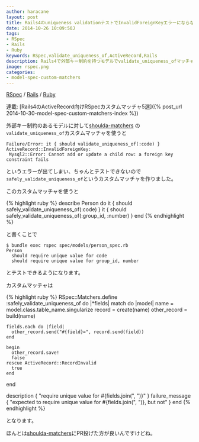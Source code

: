 ```yaml
---
author: haracane
layout: post
title: Rails4のuniqueness validationテストでInvalidForeignKeyエラーにならないカスタムマッチャを作る
date: 2014-10-26 10:09:50J
tags:
- RSpec
- Rails
- Ruby
keywords: RSpec,validate_uniqueness_of,ActiveRecord,Rails
description: Rails4で外部キー制約を持つモデルでvalidate_uniqueness_ofマッチャを使うとInvalidForeignKeyエラーが起きてしまい、ちゃんとテストできないのでsafely_validate_uniqueness_ofカスタムマッチャを作りました。
image: rspec.png
categories:
- model-spec-custom-matchers
---
```

<!-- tag_links -->
[RSpec](/tags/rspec/) / [Rails](/tags/rails/) / [Ruby](/tags/ruby/)

<!-- category_links -->
連載: [Rails4のActiveRecord向けRSpecカスタムマッチャ5選]({% post_url 2014-10-30-model-spec-custom-matchers-index %})

<!-- content -->
外部キー制約のあるモデルに対して[shoulda-matchers](https://github.com/thoughtbot/shoulda-matchers)
の`validate_uniqueness_of`カスタムマッチャを使うと

    Failure/Error: it { should validate_uniqueness_of(:code) }
    ActiveRecord::InvalidForeignKey:
     Mysql2::Error: Cannot add or update a child row: a foreign key constraint fails

というエラーが出てしまい、ちゃんとテストできないので`safely_validate_uniqueness_of`というカスタムマッチャを作りました。

このカスタムマッチャを使うと

{% highlight ruby %}
describe Person do
  it { should safely_validate_uniqueness_of(:code) }
  it { should safely_validate_uniqueness_of(:group_id, :number) }
end
{% endhighlight %}

と書くことで

    $ bundle exec rspec spec/models/person_spec.rb
    Person
      should require unique value for code
      should require unique value for group_id, number

とテストできるようになります。

カスタムマッチャは

{% highlight ruby %}
RSpec::Matchers.define :safely_validate_uniqueness_of do |*fields|
  match do |model|
    name = model.class.table_name.singularize
    record = create(name)
    other_record = build(name)

    fields.each do |field|
      other_record.send("#{field}=", record.send(field))
    end

    begin
      other_record.save!
      false
    rescue ActiveRecord::RecordInvalid
      true
    end
  end

  description { "require unique value for #{fields.join(", ")}" }
  failure_message { "expected to require unique value for #{fields.join(", ")}, but not" }
end
{% endhighlight %}

となります。

ほんとは[shoulda-matchers](https://github.com/thoughtbot/shoulda-matchers)にPR投げた方が良いんですけどね。
